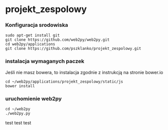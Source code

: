 # projekt_zespolowy


### Konfiguracja srodowiska

```
sudo apt-get install git
git clone https://github.com/web2py/web2py.git
cd web2py/applications
git clone https://github.com/pszklanko/projekt_zespolowy.git
```

### instalacja wymaganych paczek

Jeśli nie masz bowera, to instalacja zgodnie z instrukcją na stronie bower.io
```
cd ~/web2py/applications/projekt_zespolowy/static/js
bower install
```
### uruchomienie web2py

```
cd ~/web2py
./web2py.py
```

test test test